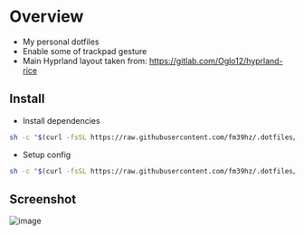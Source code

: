 # Overview
  - My personal dotfiles
  - Enable some of trackpad gesture
  - Main Hyprland layout taken from: https://gitlab.com/Oglo12/hyprland-rice

## Install
  - Install dependencies

  ```bash
  sh -c "$(curl -fsSL https://raw.githubusercontent.com/fm39hz/.dotfiles/main/install.sh)"
  ```
  - Setup config
  ```bash
  sh -c "$(curl -fsSL https://raw.githubusercontent.com/fm39hz/.dotfiles/main/setup.sh)"

  ```
## Screenshot
![image](https://github.com/fm39hz/.dotfiles/assets/71458213/729ebc12-db64-4b34-a859-300f56337250)

